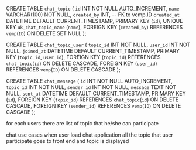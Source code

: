 
CREATE TABLE `chat_topic` (
  `id` INT NOT NULL AUTO_INCREMENT,
  `name` VARCHAR(100) NOT NULL,
  `created_by` INT,  -- FK to vemp.ID
  `created_at` DATETIME DEFAULT CURRENT_TIMESTAMP,
  PRIMARY KEY (`id`),
  UNIQUE KEY `uk_chat_topic_name` (`name`),
  FOREIGN KEY (`created_by`) REFERENCES `vemp`(`ID`) ON DELETE SET NULL
);

CREATE TABLE `chat_topic_user` (
  `topic_id` INT NOT NULL,
  `user_id` INT NOT NULL,
  `joined_at` DATETIME DEFAULT CURRENT_TIMESTAMP,
  PRIMARY KEY (`topic_id`, `user_id`),
  FOREIGN KEY (`topic_id`) REFERENCES `chat_topic`(`id`) ON DELETE CASCADE,
  FOREIGN KEY (`user_id`) REFERENCES `vemp`(`ID`) ON DELETE CASCADE
);


CREATE TABLE `chat_message` (
  `id` INT NOT NULL AUTO_INCREMENT,
  `topic_id` INT NOT NULL,
  `sender_id` INT NOT NULL,
  `message` TEXT NOT NULL,
  `sent_at` DATETIME DEFAULT CURRENT_TIMESTAMP,
  PRIMARY KEY (`id`),
  FOREIGN KEY (`topic_id`) REFERENCES `chat_topic`(`id`) ON DELETE CASCADE,
  FOREIGN KEY (`sender_id`) REFERENCES `vemp`(`ID`) ON DELETE CASCADE
);

for each users there are list of topic that he/she can participate

chat use cases
when user load chat application
all the topic that user participate goes to front end and topic is displayed